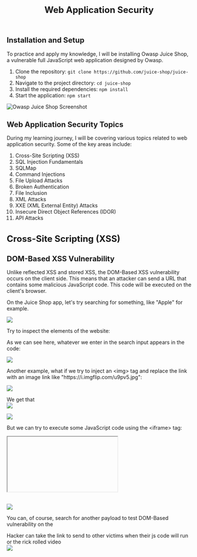 <!DOCTYPE html>
<html>
<head>
</head>
<body>
  <header>
    <h1 style="text-align: center; font-size: 24px; margin: 20px;">Web Application Security</h1>
  </header>

  <section>
    <h2 style="font-size: 20px;">Installation and Setup</h2>
    <p>To practice and apply my knowledge, I will be installing Owasp Juice Shop, a vulnerable full JavaScript web application designed by Owasp.</p>
    <ol>
      <li>Clone the repository: <code>git clone https://github.com/juice-shop/juice-shop</code></li>
      <li>Navigate to the project directory: <code>cd juice-shop</code></li>
      <li>Install the required dependencies: <code>npm install</code></li>
      <li>Start the application: <code>npm start</code></li>
    </ol>
    <img src="https://th.bing.com/th/id/R.12ee318566a8850abfea46d0129f6fe3?rik=TOem1fxrHz3OWg&pid=ImgRaw&r=0" alt="Owasp Juice Shop Screenshot">
  </section>

  <section>
    <h2 style="font-size: 20px;">Web Application Security Topics</h2>
    <p>During my learning journey, I will be covering various topics related to web application security. Some of the key areas include:</p>
    <ol>
      <li>Cross-Site Scripting (XSS)</li>
      <li>SQL Injection Fundamentals</li>
      <li>SQLMap</li>
      <li>Command Injections</li>
      <li>File Upload Attacks</li>
      <li>Broken Authentication</li>
      <li>File Inclusion</li>
      <li>XML Attacks</li>
      <li>XXE (XML External Entity) Attacks</li>
      <li>Insecure Direct Object References (IDOR)</li>
      <li>API Attacks</li>
    </ol>
  </section>

  <section>
    <h1 style="font-size: 24px;">Cross-Site Scripting (XSS)</h1>
    <h2 style="font-size: 20px;">DOM-Based XSS Vulnerability</h2>
    <p>Unlike reflected XSS and stored XSS, the DOM-Based XSS vulnerability occurs on the client side. This means that an attacker can send a URL that contains some malicious JavaScript code. This code will be executed on the client's browser.</p>
    <p>On the Juice Shop app, let's try searching for something, like "Apple" for example.</p>
    <img src="https://github.com/msfcode/WebAppSec/assets/74313566/b501b49d-00bc-4723-92a6-444fd0bd48e1">
    <p>Try to inspect the elements of the website:</p>
    <p>As we can see here, whatever we enter in the search input appears in the code:</p>
    <img src="https://github.com/msfcode/WebAppSec/assets/74313566/8537ceda-fe9b-4252-a739-46865681d106">
    <p>Another example, what if we try to inject an &lt;img&gt; tag and replace the link with an image link like "https://i.imgflip.com/u9pv5.jpg":</p>
    <img src="https://github.com/msfcode/WebAppSec/assets/74313566/d51922c2-5176-4b85-a673-ab2c70f92094"><br>
    <p>We get that <br>
      <img src="https://github.com/msfcode/WebAppSec/assets/74313566/6a4f2d14-648f-4ed1-bc0c-c2b46d8f8e91">
      <p>
      <img src="https://github.com/msfcode/WebAppSec/assets/74313566/48d2d953-cbed-4e2d-ad93-1ea36de2f681">
    <p>But we can try to execute some JavaScript code using the &lt;iframe&gt; tag:</p>
    <code><iframe src="javascript:alert('DOMED')"></iframe></code>
    <br>
    <p>
      <br>
      <img src="https://github.com/msfcode/WebAppSec/assets/74313566/82434f00-8cb3-472c-b0e2-f16662d2dcfe">
    </p>
    <p>You can, of course, search for another payload to test DOM-Based vulnerability on the
<p>
  Hacker can take the link to send to other victims when their js code will run or the rick rolled video 
<br>
      <img src="https://github.com/msfcode/WebAppSec/assets/74313566/0df029c4-9dab-4168-8dab-b21809aad5bc)">
</p>
